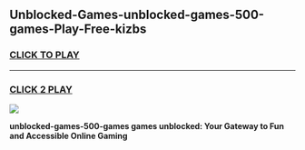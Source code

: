 
## Unblocked-Games-unblocked-games-500-games-Play-Free-kizbs
<h3>
<a href="https://premium76.site?title=unblocked-games-500-games&ref=09A">CLICK TO PLAY</a></h3>
<hr>

<h3>
<a href="https://premium76.site?title=unblocked-games-500-games&ref=09A">CLICK 2 PLAY</a>
  
</h3>

<a href="https://premium76.site?title=unblocked-games-500-games&ref=09A"><img src="https://clearcache.store/games.png"></a>


**unblocked-games-500-games games unblocked: Your Gateway to Fun and Accessible Online Gaming**
